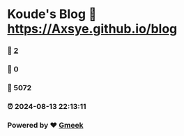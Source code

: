 # Koude's Blog :link: https://Axsye.github.io/blog 
### :page_facing_up: [2](https://Axsye.github.io/blog/tag.html) 
### :speech_balloon: 0 
### :hibiscus: 5072 
### :alarm_clock: 2024-08-13 22:13:11 
### Powered by :heart: [Gmeek](https://github.com/Meekdai/Gmeek)
